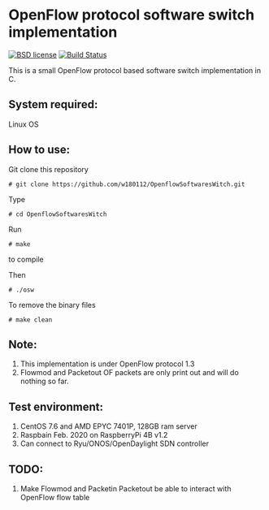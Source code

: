 # OpenFlow protocol software switch implementation

[![BSD license](https://img.shields.io/badge/License-BSD-blue.svg)](https://opensource.org/licenses/BSD-3-Clause)
[![Build Status](https://travis-ci.org/w180112/OpenflowSoftwaresWitch.svg?branch=master)](https://travis-ci.org/w180112/OpenflowSoftwaresWitch)

This is a small OpenFlow protocol based software switch implementation in C.

## System required:

Linux OS

## How to use:

Git clone this repository

	# git clone https://github.com/w180112/OpenflowSoftwaresWitch.git

Type

	# cd OpenflowSoftwaresWitch

Run

	# make

to compile

Then

	# ./osw

To remove the binary files

	# make clean

## Note:

1. This implementation is under OpenFlow protocol 1.3
2. Flowmod and Packetout OF packets are only print out and will do nothing so far.

## Test environment:

1. CentOS 7.6 and AMD EPYC 7401P, 128GB ram server
2. Raspbain Feb. 2020 on RaspberryPi 4B v1.2
3. Can connect to Ryu/ONOS/OpenDaylight SDN controller

## TODO:

1. Make Flowmod and Packetin Packetout be able to interact with OpenFlow flow table
